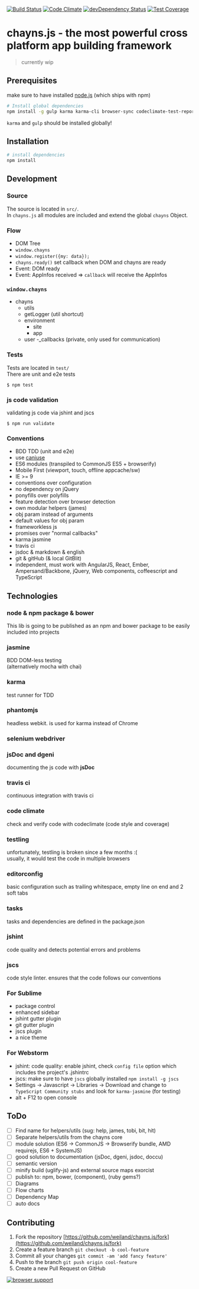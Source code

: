 [![Build Status](https://travis-ci.org/weiland/chayns.js.svg?branch=master)](https://travis-ci.org/weiland/chayns.js)
[![Code Climate](https://codeclimate.com/github/weiland/chayns.js/badges/gpa.svg)](https://codeclimate.com/github/weiland/chayns.js)
[![devDependency Status](https://david-dm.org/weiland/chayns.js/dev-status.svg)](https://david-dm.org/weiland/chayns.js#info=devDependencies)
[![Test Coverage](https://codeclimate.com/github/weiland/chayns.js/badges/coverage.svg)](https://codeclimate.com/github/weiland/chayns.js)

# chayns.js - the most powerful cross platform app building framework

> currently wip

## Prerequisites
make sure to have installed [node.js](http://nodejs.org/dist/v0.12.0/x64/node-v0.12.0-x64.msi) (which ships with npm)  
  
```bash
# Install global dependencies
npm install -g gulp karma karma-cli browser-sync codeclimate-test-reporter browserify watch-run mkdirp rimraf
```
`karma` and `gulp` should be installed globally!

## Installation
```bash
# install dependencies
npm install
```

## Development

### Source
The source is located in `src/`.  
In `chayns.js` all modules are included and extend the global `chayns` Object.  


### Flow
- DOM Tree
- `window.chayns`
- `window.register({my: data});`
- `chayns.ready()` set callback when DOM and chayns are ready
- Event: DOM ready
- Event: AppInfos received => `callback` will receive the AppInfos

### `window.chayns`
- chayns
  - utils
  - getLogger (util shortcut)
  - environment
    - site
    - app
  - user
  -_callbacks (private, only used for communication)

### Tests
Tests are located in `test/`  
There are unit and e2e tests

    $ npm test


### js code validation
validating js code via jshint and jscs

    $ npm run validate

### Conventions
* BDD TDD (unit and e2e)
* use [caniuse](http://caniuse.com/)
* ES6 modules (transpiled to CommonJS ES5 + browserify)
* Mobile First (viewport, touch, offline appcache/sw)
* IE >= 9
* conventions over configuration
* no dependency on jQuery
* ponyfills over polyfills
* feature detection over browser detection 
* own modular helpers (james)
* obj param instead of arguments
* default values for obj param
* frameworkless js
* promises over "normal callbacks"
* karma jasmine
* travis ci
* jsdoc & markdown & english
* git & gitHub (& local GitBlit)
* independent, must work with AngularJS, React, Ember, Ampersand/Backbone, jQuery, Web components, coffeescript and TypeScript

## Technologies

### node & npm package & bower
This lib is going to be published as an npm and bower package to be easily included into projects

### jasmine
BDD DOM-less testing  
(alternatively mocha with chai)

### karma
test runner for TDD

### phantomjs
headless webkit. is used for karma instead of Chrome 

### selenium webdriver

### jsDoc and dgeni
documenting the js code with **jsDoc**

### travis ci 
continuous integration with travis ci

### code climate
check and verify code with codeclimate (code style and coverage)

### testling
unfortunately, testling is broken since a few months :(  
usually, it would test the code in multiple browsers

### editorconfig
basic configuration such as trailing whitespace, empty line on end and 2 soft tabs

### tasks
tasks and dependencies are defined in the package.json

### jshint
code quality and detects potential errors and problems

### jscs
code style linter. ensures that the code follows our conventions

### For Sublime
- package control
- enhanced sidebar
- jshint gutter plugin
- git gutter plugin
- jscs plugin
- a nice theme

### For Webstorm
- jshint: code quality: enable jshint, check `config file` option which includes the project's .jshintrc
- jscs: make sure to have `jscs` globally installed `npm install -g jscs`
- Settings -> Javascript -> Libraries -> Download and change to `TypeScript Community stubs` and look for `karma-jasmine` (for testing)
- alt + F12 to open console

## ToDo
- [ ] Find name for helpers/utils (sug: help, james, tobi, bit, hit)
- [ ] Separate helpers/utils from the chayns core
- [ ] module solution (ES6 -> CommonJS -> Browserify bundle, AMD requirejs, ES6 + SystemJS)
- [ ] good solution to documentation (jsDoc, dgeni, jsdoc, doccu)
- [ ] semantic version
- [ ] minify build (uglify-js) and external source maps exorcist
- [ ] publish to: npm, bower, (component), (ruby gems?)
- [ ] Diagrams
- [ ] Flow charts
- [ ] Dependency Map
- [ ] auto docs

## Contributing
1. Fork the repository [https://github.com/weiland/chayns.js/fork](https://github.com/weiland/chayns.js/fork)
2. Create a feature branch `git checkout -b cool-feature`
3. Commit all your changes `git commit -am 'add fancy feature'`
4. Push to the branch `git push origin cool-feature`
5. Create a new Pull Request on GitHub

[![browser support](https://ci.testling.com/weiland/chayns.js.png)](https://ci.testling.com/weiland/chayns.js)
